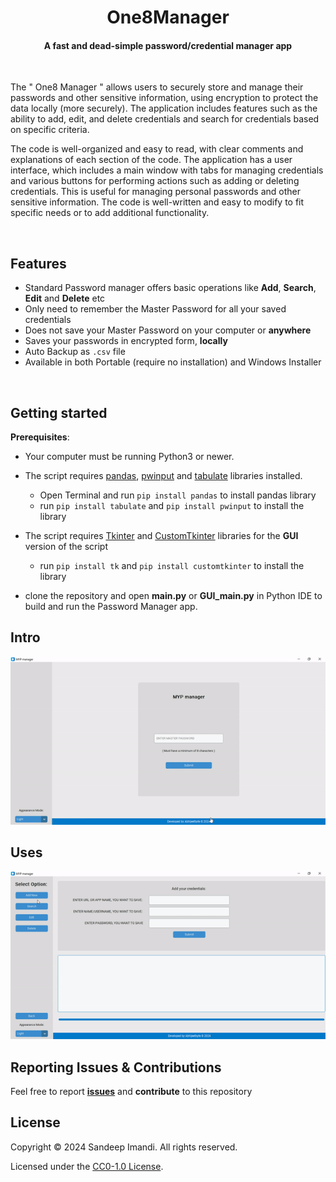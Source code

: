 <p align="center">
    <h1 align="center">One8Manager</h1>
    <h4 align="center">
      A fast and dead-simple password/credential manager app
    </h4>
  <br>
</p>


The " One8 Manager " allows users to securely store and manage their passwords and other sensitive information, using encryption to protect the data locally (more securely). The application includes features such as the ability to add, edit, and delete credentials and search for credentials based on specific criteria.

The code is well-organized and easy to read, with clear comments and explanations of each section of the code. The application has a user interface, which includes a main window with tabs for managing credentials and various buttons for performing actions such as adding or deleting credentials.
This is useful for managing personal passwords and other sensitive information. The code is well-written and easy to modify to fit specific needs or to add additional functionality.

</br>

## Features
* Standard Password manager offers basic operations like **Add**, **Search**, **Edit** and **Delete** etc
* Only need to remember the Master Password for all your saved credentials
* Does not save your Master Password on your computer or **anywhere**
* Saves your passwords in encrypted form, **locally**
* Auto Backup as `.csv` file
* Available in both Portable (require no installation) and Windows Installer 
<br/>


## Getting started


<b>Prerequisites</b>:

* Your computer must be running Python3 or newer.
* The script requires [pandas](https://pandas.pydata.org/docs/index.html), [pwinput](https://pypi.org/project/pwinput/) and [tabulate](https://pypi.org/project/tabulate/) libraries installed. </br>
   - Open Terminal and run `pip install pandas` to install pandas library </br>
   - run `pip install tabulate` and `pip install pwinput` to install the library</br>

* The script requires [Tkinter](https://docs.python.org/3/library/tkinter.html) and [CustomTkinter](https://customtkinter.tomschimansky.com/) libraries  for the **GUI** version of the script
    - run `pip install tk` and `pip install customtkinter` to install the library

* clone the repository and open <b> main.py</b> or <b> GUI_main.py</b> in Python IDE to build and run the Password Manager app.</br>

## Intro

![Intro GIF](intro-add_function-use-gif.gif)</br>


## Uses

![Uses GIF](search-use-gif.gif)</br>


## Reporting Issues & Contributions

Feel free to report <b>[issues](https://github.com/Sandeepimandi/One8Manager/issues/new)</b> and <b>contribute</b> to this repository


## License

Copyright © 2024 Sandeep Imandi. All rights reserved.

Licensed under the [CC0-1.0 License](LICENSE).
